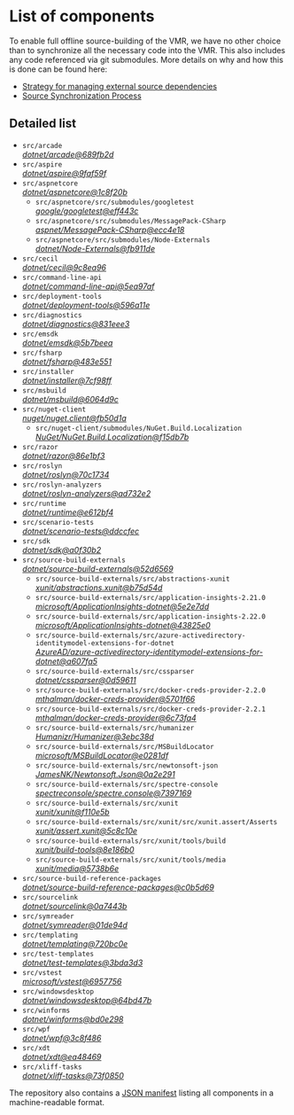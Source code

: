 ﻿# List of components

To enable full offline source-building of the VMR, we have no other choice than to synchronize all the necessary code into the VMR. This also includes any code referenced via git submodules. More details on why and how this is done can be found here:
- [Strategy for managing external source dependencies](src/arcade/Documentation/UnifiedBuild/VMR-Strategy-For-External-Source.md)
- [Source Synchronization Process](src/arcade/Documentation/UnifiedBuild/VMR-Design-And-Operation.md#source-synchronization-process)

## Detailed list

<!-- component list beginning -->
- `src/arcade`  
*[dotnet/arcade@689fb2d](https://github.com/dotnet/arcade/tree/689fb2d1b620a9df28c3384d9b208e3654a0f928)*
- `src/aspire`  
*[dotnet/aspire@9faf59f](https://github.com/dotnet/aspire/tree/9faf59f870abdeb427c51c1380fce84d8163f2f0)*
- `src/aspnetcore`  
*[dotnet/aspnetcore@1c8f20b](https://github.com/dotnet/aspnetcore/tree/1c8f20be1fc4e97044d7ca93edae3af528bc3521)*
    - `src/aspnetcore/src/submodules/googletest`  
    *[google/googletest@eff443c](https://github.com/google/googletest/tree/eff443c6ef5eb6ab598bfaae27f9427fdb4f6af7)*
    - `src/aspnetcore/src/submodules/MessagePack-CSharp`  
    *[aspnet/MessagePack-CSharp@ecc4e18](https://github.com/aspnet/MessagePack-CSharp/tree/ecc4e18ad7a0c7db51cd7e3d2997a291ed01444d)*
    - `src/aspnetcore/src/submodules/Node-Externals`  
    *[dotnet/Node-Externals@fb911de](https://github.com/dotnet/Node-Externals/tree/fb911deddbaf7367146718374a403d393571f18a)*
- `src/cecil`  
*[dotnet/cecil@9c8ea96](https://github.com/dotnet/cecil/tree/9c8ea966df62f764523b51772763e74e71040a92)*
- `src/command-line-api`  
*[dotnet/command-line-api@5ea97af](https://github.com/dotnet/command-line-api/tree/5ea97af07263ea3ef68a18557c8aa3f7e3200bda)*
- `src/deployment-tools`  
*[dotnet/deployment-tools@596a11e](https://github.com/dotnet/deployment-tools/tree/596a11e185d2274531fe57a2c9e03bbe4f23064d)*
- `src/diagnostics`  
*[dotnet/diagnostics@831eee3](https://github.com/dotnet/diagnostics/tree/831eee3a9e69dd886fa190a9914a7f66260c653a)*
- `src/emsdk`  
*[dotnet/emsdk@5b7beea](https://github.com/dotnet/emsdk/tree/5b7beea1daa64d283d62d52a0027b13ee9484ff6)*
- `src/fsharp`  
*[dotnet/fsharp@483e551](https://github.com/dotnet/fsharp/tree/483e55164135bd7360df637de12c803fd9e861a5)*
- `src/installer`  
*[dotnet/installer@7cf98ff](https://github.com/dotnet/installer/tree/7cf98ffd55601e67c0803036db416f6b847c3831)*
- `src/msbuild`  
*[dotnet/msbuild@6064d9c](https://github.com/dotnet/msbuild/tree/6064d9c8fe7beb06ffc10f8ff27ce967039a2c0d)*
- `src/nuget-client`  
*[nuget/nuget.client@fb50d1a](https://github.com/nuget/nuget.client/tree/fb50d1a45ed10b39b5f335bc3a4bdcaea9b951cf)*
    - `src/nuget-client/submodules/NuGet.Build.Localization`  
    *[NuGet/NuGet.Build.Localization@f15db7b](https://github.com/NuGet/NuGet.Build.Localization/tree/f15db7b7c6f5affbea268632ef8333d2687c8031)*
- `src/razor`  
*[dotnet/razor@86e1bf3](https://github.com/dotnet/razor/tree/86e1bf3a6ea6c60f2fb15b763e5373ce0d2ac295)*
- `src/roslyn`  
*[dotnet/roslyn@70c1734](https://github.com/dotnet/roslyn/tree/70c173446a3b354fb586e51301fc79aa809fafb4)*
- `src/roslyn-analyzers`  
*[dotnet/roslyn-analyzers@ad732e2](https://github.com/dotnet/roslyn-analyzers/tree/ad732e236e7ffcb66de4b45a1b736aad4ccdcd83)*
- `src/runtime`  
*[dotnet/runtime@e612bf4](https://github.com/dotnet/runtime/tree/e612bf4d0b6f08623092902c34a504e932388664)*
- `src/scenario-tests`  
*[dotnet/scenario-tests@ddccfec](https://github.com/dotnet/scenario-tests/tree/ddccfec3ccd631fb8341c8b6e4e422e8cb339aa5)*
- `src/sdk`  
*[dotnet/sdk@a0f30b2](https://github.com/dotnet/sdk/tree/a0f30b2d4330bba73c9ea83adeb5c4552288a893)*
- `src/source-build-externals`  
*[dotnet/source-build-externals@52d6569](https://github.com/dotnet/source-build-externals/tree/52d6569d44f86b5d442017f4a9eb3cda4c766afb)*
    - `src/source-build-externals/src/abstractions-xunit`  
    *[xunit/abstractions.xunit@b75d54d](https://github.com/xunit/abstractions.xunit/tree/b75d54d73b141709f805c2001b16f3dd4d71539d)*
    - `src/source-build-externals/src/application-insights-2.21.0`  
    *[microsoft/ApplicationInsights-dotnet@5e2e7dd](https://github.com/microsoft/ApplicationInsights-dotnet/tree/5e2e7ddda961ec0e16a75b1ae0a37f6a13c777f5)*
    - `src/source-build-externals/src/application-insights-2.22.0`  
    *[microsoft/ApplicationInsights-dotnet@43825e0](https://github.com/microsoft/ApplicationInsights-dotnet/tree/43825e06a22cdfb702fc199a7ba99a7d541d48c6)*
    - `src/source-build-externals/src/azure-activedirectory-identitymodel-extensions-for-dotnet`  
    *[AzureAD/azure-activedirectory-identitymodel-extensions-for-dotnet@a607fa5](https://github.com/AzureAD/azure-activedirectory-identitymodel-extensions-for-dotnet/tree/a607fa5e0005a6178cf1d2fed4fa0f8179cdb186)*
    - `src/source-build-externals/src/cssparser`  
    *[dotnet/cssparser@0d59611](https://github.com/dotnet/cssparser/tree/0d59611784841735a7778a67aa6e9d8d000c861f)*
    - `src/source-build-externals/src/docker-creds-provider-2.2.0`  
    *[mthalman/docker-creds-provider@5701f66](https://github.com/mthalman/docker-creds-provider/tree/5701f6667c1fbd805684857baaa860383bbdfed7)*
    - `src/source-build-externals/src/docker-creds-provider-2.2.1`  
    *[mthalman/docker-creds-provider@6c73fa4](https://github.com/mthalman/docker-creds-provider/tree/6c73fa4784795ae07f49305a057abf5c473d2adb)*
    - `src/source-build-externals/src/humanizer`  
    *[Humanizr/Humanizer@3ebc38d](https://github.com/Humanizr/Humanizer/tree/3ebc38de585fc641a04b0e78ed69468453b0f8a1)*
    - `src/source-build-externals/src/MSBuildLocator`  
    *[microsoft/MSBuildLocator@e0281df](https://github.com/microsoft/MSBuildLocator/tree/e0281df33274ac3c3e22acc9b07dcb4b31d57dc0)*
    - `src/source-build-externals/src/newtonsoft-json`  
    *[JamesNK/Newtonsoft.Json@0a2e291](https://github.com/JamesNK/Newtonsoft.Json/tree/0a2e291c0d9c0c7675d445703e51750363a549ef)*
    - `src/source-build-externals/src/spectre-console`  
    *[spectreconsole/spectre.console@7397169](https://github.com/spectreconsole/spectre.console/tree/7397169a2757dc3657598bdea4ac222c0f283425)*
    - `src/source-build-externals/src/xunit`  
    *[xunit/xunit@f110e5b](https://github.com/xunit/xunit/tree/f110e5bee5dfd4c08339587c9c3df9292fcb597c)*
    - `src/source-build-externals/src/xunit/src/xunit.assert/Asserts`  
    *[xunit/assert.xunit@5c8c10e](https://github.com/xunit/assert.xunit/tree/5c8c10e085eb42f39f2fe0b40c94bf56649eb0a4)*
    - `src/source-build-externals/src/xunit/tools/build`  
    *[xunit/build-tools@8e186b0](https://github.com/xunit/build-tools/tree/8e186b0f8e398796e75453f3f18952b06d29fdfd)*
    - `src/source-build-externals/src/xunit/tools/media`  
    *[xunit/media@5738b6e](https://github.com/xunit/media/tree/5738b6e86f08e0389c4392b939c20e3eca2d9822)*
- `src/source-build-reference-packages`  
*[dotnet/source-build-reference-packages@c0b5d69](https://github.com/dotnet/source-build-reference-packages/tree/c0b5d69a1a1513528c77fffff708c7502d57c35c)*
- `src/sourcelink`  
*[dotnet/sourcelink@0a7443b](https://github.com/dotnet/sourcelink/tree/0a7443b1ac4d9156e234d699d7c7604d9b91c58f)*
- `src/symreader`  
*[dotnet/symreader@01de94d](https://github.com/dotnet/symreader/tree/01de94d9718fd48c511cae276437edcd41b41fa4)*
- `src/templating`  
*[dotnet/templating@720bc0e](https://github.com/dotnet/templating/tree/720bc0e020a462ae2f4671781766d099a0762aff)*
- `src/test-templates`  
*[dotnet/test-templates@3bda3d3](https://github.com/dotnet/test-templates/tree/3bda3d335edaf10ef6c5bc93c06c8c57db5ee9c4)*
- `src/vstest`  
*[microsoft/vstest@6957756](https://github.com/microsoft/vstest/tree/6957756d70d6ade74e239a38ad709db5cb39fe0d)*
- `src/windowsdesktop`  
*[dotnet/windowsdesktop@64bd47b](https://github.com/dotnet/windowsdesktop/tree/64bd47b77584245e3fef1d50e7df26391ed1c43c)*
- `src/winforms`  
*[dotnet/winforms@bd0e298](https://github.com/dotnet/winforms/tree/bd0e29875b819a0467427cb9dc6f27852d5635a6)*
- `src/wpf`  
*[dotnet/wpf@3c8f486](https://github.com/dotnet/wpf/tree/3c8f486a72db65d2574fedbc2617c9d9d21abefc)*
- `src/xdt`  
*[dotnet/xdt@ea48469](https://github.com/dotnet/xdt/tree/ea48469ba1215ec764ceba3df6f0b13b465c68ad)*
- `src/xliff-tasks`  
*[dotnet/xliff-tasks@73f0850](https://github.com/dotnet/xliff-tasks/tree/73f0850939d96131c28cf6ea6ee5aacb4da0083a)*
<!-- component list end -->

The repository also contains a [JSON manifest](https://github.com/dotnet/dotnet/blob/main/src/source-manifest.json) listing all components in a machine-readable format.
